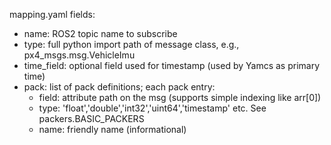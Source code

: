 mapping.yaml fields:
- name: ROS2 topic name to subscribe
- type: full python import path of message class, e.g., px4_msgs.msg.VehicleImu
- time_field: optional field used for timestamp (used by Yamcs as primary time)
- pack: list of pack definitions; each pack entry:
    - field: attribute path on the msg (supports simple indexing like arr[0])
    - type: 'float','double','int32','uint64','timestamp' etc. See packers.BASIC_PACKERS
    - name: friendly name (informational)
